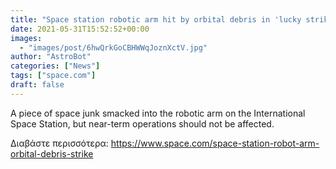 ```yaml
---
title: "Space station robotic arm hit by orbital debris in 'lucky strike' (video)"
date: 2021-05-31T15:52:52+00:00
images:
  - "images/post/6hwQrkGoCBHWWqJoznXctV.jpg"
author: "AstroBot"
categories: ["News"]
tags: ["space.com"]
draft: false
---
```


A piece of space junk smacked into the robotic arm on the International Space Station, but near-term operations should not be affected. 

Διαβάστε περισσότερα: https://www.space.com/space-station-robot-arm-orbital-debris-strike
